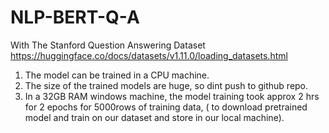 # NLP-BERT-Q-A
With The Stanford Question Answering Dataset     
https://huggingface.co/docs/datasets/v1.11.0/loading_datasets.html 
    
1) The model can be trained in a CPU machine.    
2) The size of the trained models are huge, so dint push to github repo.    
3) In a 32GB RAM windows machine, the model training took approx 2 hrs for 2 epochs for 5000rows of training data, ( to download pretrained model and train on our dataset and store in our local machine). 
